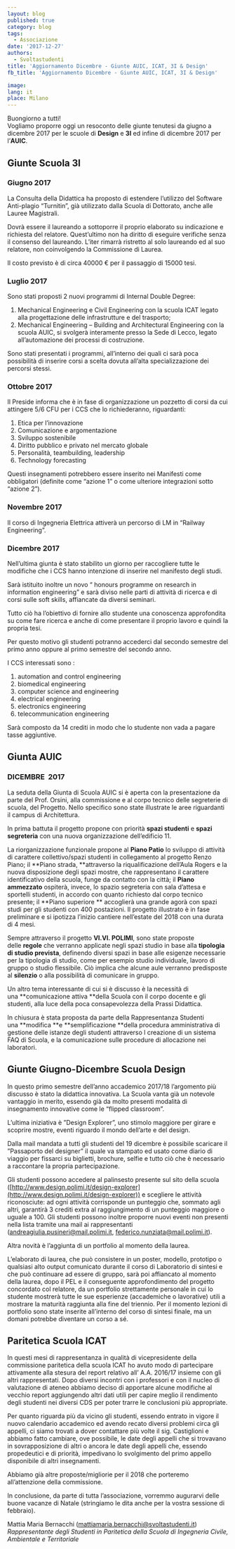 ```yaml
---
layout: blog
published: true
category: blog
tags:
  - Associazione
date: '2017-12-27'
authors:
  - Svoltastudenti
title: 'Aggiornamento Dicembre - Giunte AUIC, ICAT, 3I & Design'
fb_title: 'Aggiornamento Dicembre - Giunte AUIC, ICAT, 3I & Design'

image: 
lang: it
place: Milano
---
```


Buongiorno a tutti!  
Vogliamo proporre oggi un resoconto delle giunte tenutesi da giugno a dicembre 2017 per le scuole di **Design** e **3I** ed infine di dicembre 2017 per l’**AUIC**.

**Giunte Scuola 3I**
--------------------

### Giugno 2017

La Consulta della Didattica ha proposto di estendere l’utilizzo del Software Anti-plagio “Turnitin”, già utilizzato dalla Scuola di Dottorato, anche alle Lauree Magistrali.

Dovrà essere il laureando a sottoporre il proprio elaborato su indicazione e richiesta del relatore. Quest’ultimo non ha diritto di eseguire verifiche senza il consenso del laureando. L’iter rimarrà ristretto al solo laureando ed al suo relatore, non coinvolgendo la Commissione di Laurea.

Il costo previsto è di circa 40000 € per il passaggio di 15000 tesi.

### Luglio 2017

Sono stati proposti 2 nuovi programmi di Internal Double Degree:

1.  Mechanical Engineering e Civil Engineering con la scuola ICAT legato alla progettazione delle infrastrutture e del trasporto;
2.  Mechanical Engineering – Building and Architectural Engineering con la scuola AUIC, si svolgerà interamente presso la Sede di Lecco, legato all’automazione dei processi di costruzione.

Sono stati presentati i programmi, all’interno dei quali ci sarà poca possibilità di inserire corsi a scelta dovuta all’alta specializzazione dei percorsi stessi.

### Ottobre 2017

Il Preside informa che è in fase di organizzazione un pozzetto di corsi da cui attingere 5/6 CFU per i CCS che lo richiederanno, riguardanti:

1.  Etica per l’innovazione
2.  Comunicazione e argomentazione
3.  Sviluppo sostenibile
4.  Diritto pubblico e privato nel mercato globale
5.  Personalità, teambuilding, leadership
6.  Technology forecasting

Questi insegnamenti potrebbero essere inserito nei Manifesti come obbligatori (definite come “azione 1” o come ulteriore integrazioni sotto “azione 2”).

### Novembre 2017

Il corso di Ingegneria Elettrica attiverà un percorso di LM in “Railway Engineering”.

### Dicembre 2017

Nell’ultima giunta è stato stabilito un giorno per raccogliere tutte le modifiche che i CCS hanno intenzione di inserire nel manifesto degli studi.

Sarà istituito inoltre un novo “ honours programme on research in information engineering” e sarà diviso nelle parti di attività di ricerca e di corsi sulle soft skills, affiancate da diversi seminari.

Tutto ciò ha l’obiettivo di fornire allo studente una conoscenza approfondita su come fare ricerca e anche di come presentare il proprio lavoro e quindi la propria tesi.

Per questo motivo gli studenti potranno accederci dal secondo semestre del primo anno oppure al primo semestre del secondo anno.

I CCS interessati sono :

1.  automation and control engineering
2.  biomedical engineering
3.  computer science and engineering
4.  electrical engineering
5.  electronics engineering
6.  telecommunication engineering

Sarà composto da 14 crediti in modo che lo studente non vada a pagare tasse aggiuntive.

Giunta AUIC
-----------

### DICEMBRE  2017

La seduta della Giunta di Scuola AUIC si è aperta con la presentazione da parte del Prof. Orsini, alla commissione e al corpo tecnico delle segreterie di scuola, del Progetto. Nello specifico sono state illustrate le aree riguardanti il campus di Architettura.

In prima battuta il progetto propone con priorità **spazi studenti** e **spazi segreteria** con una nuova organizzazione dell’edificio 11.

La riorganizzazione funzionale propone al **Piano Patio** lo sviluppo di attività di carattere collettivo/spazi studenti in collegamento al progetto Renzo Piano; il **Piano strada, **attraverso la riqualificazione dell’Aula Rogers e la nuova disposizione degli spazi mostre, che rappresentano il carattere identificativo della scuola, funge da contatto con la città; il **Piano ammezzato** ospiterà, invece, lo spazio segreteria con sala d’attesa e sportelli studenti, in accordo con quanto richiesto dal corpo tecnico presente; il **Piano superiore ** accoglierà una grande agorà con spazi studi per gli studenti con 400 postazioni. Il progetto illustrato è in fase preliminare e si ipotizza l’inizio cantiere nell’estate del 2018 con una durata di 4 mesi.

Sempre attraverso il progetto **VI.VI. POLIMI**, sono state proposte delle **regole** che verranno applicate negli spazi studio in base alla **tipologia di studio prevista**, definendo diversi spazi in base alle esigenze necessarie per la tipologia di studio, come per esempio studio individuale, lavoro di gruppo o studio flessibile. Ciò implica che alcune aule verranno predisposte al **silenzio** o alla possibilità di comunicare in gruppo.

Un altro tema interessante di cui si è discusso è la necessità di una **comunicazione attiva **della Scuola con il corpo docente e gli studenti, alla luce della poca consapevolezza della Prassi Didattica.

In chiusura è stata proposta da parte della Rappresentanza Studenti una **modifica **e **semplificazione **della procedura amministrativa di gestione delle istanze degli studenti attraverso l creazione di un sistema FAQ di Scuola, e la comunicazione sulle procedure di allocazione nei laboratori.

Giunte Giugno-Dicembre Scuola Design
------------------------------------

In questo primo semestre dell’anno accademico 2017/18 l’argomento più discusso è stato la didattica innovativa. La Scuola vanta già un notevole vantaggio in merito, essendo già da molto presenti modalità di insegnamento innovative come le “flipped classroom”.

L’ultima iniziativa è ”Design Explorer”, uno stimolo maggiore per girare e scoprire mostre, eventi riguardo il mondo dell’arte e del design.

Dalla mail mandata a tutti gli studenti del 19 dicembre è possibile scaricare il ”Passaporto del designer” il quale va stampato ed usato come diario di viaggio per fissarci su biglietti, brochure, selfie e tutto ciò che è necessario a raccontare la propria partecipazione.

Gli studenti possono accedere al palinsesto presente sul sito della scuola ([http://www.design.polimi.it/design-explorer](http://www.design.polimi.it/design-explorer)) e scegliere le attività riconosciute: ad ogni attività corrisponde un punteggio che, sommato agli altri, garantirà 3 crediti extra al raggiungimento di un punteggio maggiore o uguale a 100. Gli studenti possono inoltre proporre nuovi eventi non presenti nella lista tramite una mail ai rappresentanti ([andreagiulia.pusineri@mail.polimi.it](mailto:andreagiulia.pusineri@mail.polimi.it), [federico.nunziata@mail.polimi.it](mailto:federico.nunziata@mail.polimi.it)).

Altra novità è l’aggiunta di un portfolio al momento della laurea.

L’elaborato di laurea, che può consistere in un poster, modello, prototipo o qualsiasi alto output comunicato durante il corso di Laboratorio di sintesi e che può continuare ad essere di gruppo, sarà poi affiancato al momento della laurea, dopo il PEL e il conseguente approfondimento del progetto concordato col relatore, da un portfolio strettamente personale in cui lo studente mostrerà tutte le sue esperienze (accademiche o lavorative) utili a mostrare la maturità raggiunta alla fine del triennio. Per il momento lezioni di portfolio sono state inserite all’interno del corso di sintesi finale, ma un domani potrebbe diventare un corso a sé.

Paritetica Scuola ICAT
----------------------

In questi mesi di rappresentanza in qualità di vicepresidente della commissione paritetica della scuola ICAT ho avuto modo di partecipare attivamente alla stesura del report relativo all’ A.A. 2016/17 insieme con gli altri rappresentati. Dopo diversi incontri con i professori e con il nucleo di valutazione di ateneo abbiamo deciso di apportare alcune modifiche al vecchio report aggiungendo altri dati utili per capire meglio il rendimento degli studenti nei diversi CDS per poter trarre le conclusioni più appropriate.

Per quanto riguarda più da vicino gli studenti, essendo entrato in vigore il nuovo calendario accademico ed avendo recato diversi problemi circa gli appelli, ci siamo trovati a dover contattare più volte il sig. Castiglioni e abbiamo fatto cambiare, ove possibile, le date degli appelli che si trovavano in sovrapposizione di altri o ancora le date degli appelli che, essendo propedeutici e di priorità, impedivano lo svolgimento del primo appello disponibile di altri insegnamenti.

Abbiamo già altre proposte/migliorie per il 2018 che porteremo all’attenzione della commissione.

In conclusione, da parte di tutta l’associazione, vorremmo augurarvi delle buone vacanze di Natale (stringiamo le dita anche per la vostra sessione di febbraio).

Mattia Maria Bernacchi ([mattiamaria.bernacchi@svoltastudenti.it](mailto:%20mattiamaria.bernacchi@svoltastudenti.it))  
_Rappresentante degli Studenti in Paritetica della Scuola di Ingegneria Civile, Ambientale e Territoriale_
